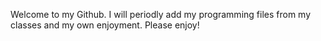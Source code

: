 Welcome to my Github. I will periodly add my programming files from my classes and my own enjoyment. Please enjoy!
